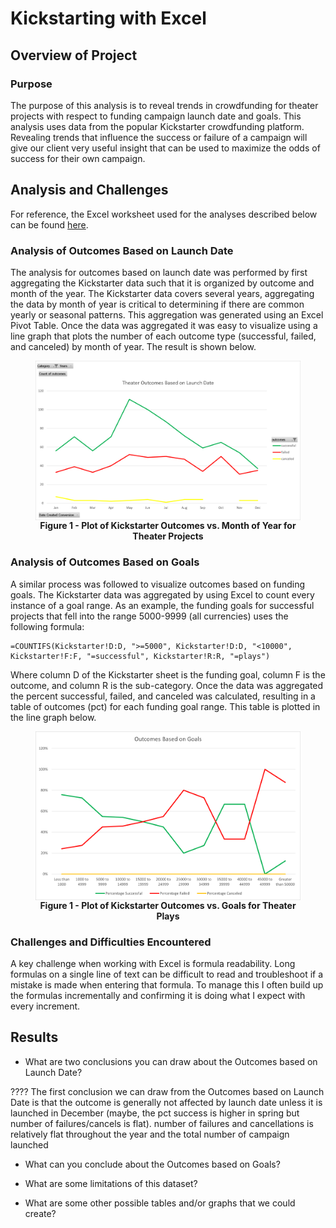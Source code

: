 # Kickstarting with Excel

## Overview of Project
### Purpose
The purpose of this analysis is to reveal trends in crowdfunding for theater projects with respect to funding campaign launch date and goals.  This analysis uses data from the popular Kickstarter crowdfunding platform.  Revealing trends that influence the success or failure of a campaign will give our client very useful insight that can be used to maximize the odds of success for their own campaign.

## Analysis and Challenges

For reference, the Excel worksheet used for the analyses described below can be found [here](./Kickstarter_Challenge.xls).

### Analysis of Outcomes Based on Launch Date

The analysis for outcomes based on launch date was performed by first aggregating the Kickstarter data such that it is organized by outcome and month of the year.  The Kickstarter data covers several years, aggregating the data by month of year is critical to determining if there are common yearly or seasonal patterns.  This aggregation was generated using an Excel Pivot Table.  Once the data was aggregated it was easy to visualize using a line graph that plots the number of each outcome type (successful, failed, and canceled) by month of year.  The result is shown below.

<figure>
<img src="resources/Theater_Outcomes_vs_Launch.png" align="center">
<figcaption align = "center"><b>Figure 1 - Plot of Kickstarter Outcomes vs. Month of Year for Theater Projects</b></figcaption>
</figure>

### Analysis of Outcomes Based on Goals
A similar process was followed to visualize outcomes based on funding goals.  The Kickstarter data was aggregated by using Excel to count every instance of a goal range.  As an example, the funding goals for successful projects that fell into the range 5000-9999 (all currencies) uses the following formula:
```
=COUNTIFS(Kickstarter!D:D, ">=5000", Kickstarter!D:D, "<10000", Kickstarter!F:F, "=successful", Kickstarter!R:R, "=plays")
```
Where column D of the Kickstarter sheet is the funding goal, column F is the outcome, and column R is the sub-category.  Once the data was aggregated the percent successful, failed, and canceled was calculated, resulting in a table of outcomes (pct) for each funding goal range.  This table is plotted in the line graph below.

<figure>
<img src="resources/Outcomes_vs_Goals.png" align="center">
<figcaption align = "center"><b>Figure 1 - Plot of Kickstarter Outcomes vs. Goals for Theater Plays</b></figcaption>
</figure>

### Challenges and Difficulties Encountered
A key challenge when working with Excel is formula readability.  Long formulas on a single line of text can be difficult to read and troubleshoot if a mistake is made when entering that formula. To manage this I often build up the formulas incrementally and confirming it is doing what I expect with every increment.

## Results

- What are two conclusions you can draw about the Outcomes based on Launch Date?

???? The first conclusion we can draw from the Outcomes based on Launch Date is that the outcome is generally not affected by launch date unless it is launched in December (maybe, the pct success is higher in spring but number of failures/cancels is flat).   number  of failures and cancellations is relatively flat throughout the year and the total number of campaign launched

- What can you conclude about the Outcomes based on Goals?

- What are some limitations of this dataset?

- What are some other possible tables and/or graphs that we could create?
